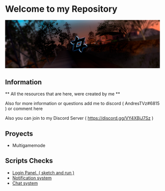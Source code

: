 # Welcome to my Repository

![alt text](https://github.com/AndresTVz/MTA_Resources/blob/main/23.png?raw=true)

## Information

** All the resources that are here, were created by me ** 

Also for more information or questions add me to discord ( AndresTVz#6815 ) or comment here

Also you can join to my Discord Server ( https://discord.gg/VY4XBjJ7Sz )

## Proyects
* Multigamemode


## Scripts Checks
* [Login Panel. ( sketch and run )](https://github.com/AndresTVz/MTA_Resources/tree/main/_LoginPane(old))
* [Notification system](https://github.com/AndresTVz/MTA_Resources/tree/main/_Notifications)
* [Chat system](https://github.com/AndresTVz/MTA_Resources/tree/main/a_chatsystem)
